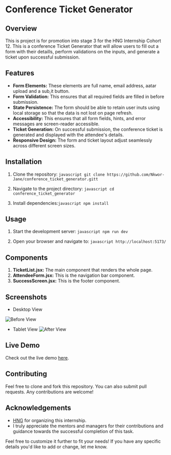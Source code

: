 # Conference Ticket Generator

## Overview

This is project is for promotion into stage 3 for the HNG Internship Cohort 12. This is a conference Ticket Generator that will allow users to fill out a form with their detaills, perform validations on the inputs, and generate a ticket upon successful submission.

## Features

- **Form Elements:** These elements are full name, email address, aatar upload and a sub,it button.
- **Form Validation:** This ensures that all required fields are filled in before submission.
- **State Persistence:** The form should be able to retain user inuts using local storage so that the data is not lost on page refresh.
- **Accessibility:** This ensures that all form fields, hints, and error messages are screen-reader accessible.
- **Ticket Generation:** On successful submission, the conference ticket is generated and displayed with the attendee's details.
- **Responsive Design:** The form and ticket layout adjust seamlessly across different screen sizes.

## Installation

1. Clone the repository: ```javascript git clone https://github.com/Nkwor-Jane/conference_ticket_generator.gitt```

2. Navigate to the project directory: ```javascript cd conference_ticket_generator```

3. Install dependencies:```javascript npm install```

## Usage

1. Start the development server: ```javascript npm run dev```

2. Open your browser and navigate to: ```javascript http://localhost:5173/```

## Components

1. **TicketList.jsx:** The main component that renders the whole page.
2. **AttendeeForm.jsx:** This is the navigation bar component.
3. **SuccessScreen.jsx:** This is the footer component.

## Screenshots

- Desktop View
  
![Before View]()

- Tablet View
![After View]()

## Live Demo

Check out the live demo [here](https://eticketgenerator.netlify.app/).

## Contributing

Feel free to clone and fork this repository. You can also submit pull requests. Any contributions are welcome!

## Acknowledgements

- [HNG](https://hng.tech/internship) for organizing this internship.
- I truly appreciate the mentors and managers for their contributions and guidance towards the successful completion of this task.

Feel free to customize it further to fit your needs! If you have any specific details you'd like to add or change, let me know.
